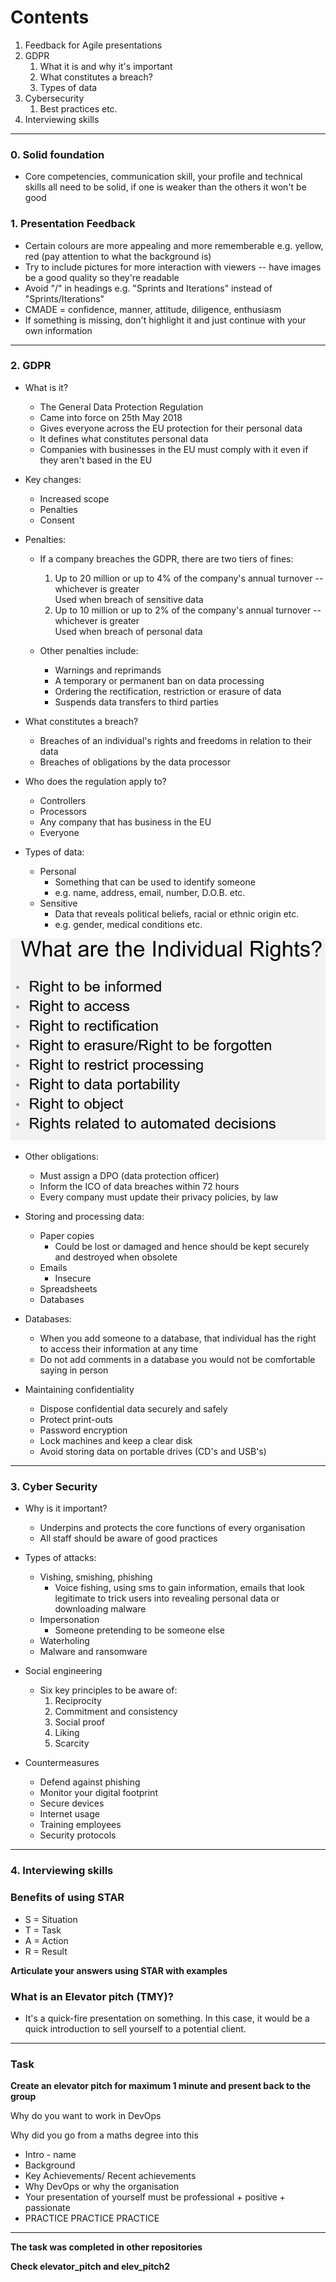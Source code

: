 # Contents
1. Feedback for Agile presentations 
2. GDPR
    1. What it is and why it's important
    2. What constitutes a breach?
    3. Types of data
3. Cybersecurity
    1. Best practices etc.
4. Interviewing skills
----

### 0. Solid foundation
* Core competencies, communication skill, your profile and technical skills all need to be solid, if one is weaker than the others it won't be good

### 1. Presentation Feedback
* Certain colours are more appealing and more rememberable e.g. yellow, red (pay attention to what the background is)
* Try to include pictures for more interaction with viewers -- have images be a good quality so they're readable
* Avoid "/" in headings e.g. "Sprints and Iterations" instead of "Sprints/Iterations"
* CMADE = confidence, manner, attitude, diligence, enthusiasm
* If something is missing, don't highlight it and just continue with your own information

-----

### 2. GDPR
* What is it?
    * The General Data Protection Regulation
    * Came into force on 25th May 2018
    * Gives everyone across the EU protection for their personal data
    * It defines what constitutes personal data
    * Companies with businesses in the EU must comply with it even if they aren't based in the EU

* Key changes:
    * Increased scope
    * Penalties
    * Consent

* Penalties:
    * If a company breaches the GDPR, there are two tiers of fines:
        1. Up to 20 million or up to 4% of the company's annual turnover -- whichever is greater  
        Used when breach of sensitive data
        2. Up to 10 million or up to 2% of the company's annual turnover -- whichever is greater  
        Used when breach of personal data

    * Other penalties include:
        * Warnings and reprimands
        * A temporary or permanent ban on data processing
        * Ordering the rectification, restriction or erasure of data
        * Suspends data transfers to third parties


* What constitutes a breach?
    * Breaches of an individual's rights and freedoms in relation to their data
    * Breaches of obligations by the data processor

*  Who does the regulation apply to?
    * Controllers
    * Processors
    * Any company that has business in the EU
    * Everyone

* Types of data:
    * Personal
        * Something that can be used to identify someone
        * e.g. name, address, email, number, D.O.B. etc.
    * Sensitive
        * Data that reveals political beliefs, racial or ethnic origin etc.
        * e.g. gender, medical conditions etc.

![GDPR Rights](images/rights.png)    

* Other obligations:
    * Must assign a DPO (data protection officer)
    * Inform the ICO of data breaches within 72 hours
    * Every company must update their privacy policies, by law

* Storing and processing data:
    * Paper copies
        * Could be lost or damaged and hence should be kept securely and destroyed when obsolete
    * Emails
        * Insecure
    * Spreadsheets
    * Databases

* Databases:
    * When you add someone to a database, that individual has the right to access their information at any time
    * Do not add comments in a database you would not be comfortable saying in person

* Maintaining confidentiality
    * Dispose confidential data securely and safely
    * Protect print-outs
    * Password encryption
    * Lock machines and keep a clear disk
    * Avoid storing data on portable drives (CD's and USB's)

----
### 3. Cyber Security
* Why is it important?
    * Underpins and protects the core functions of every organisation
    * All staff should be aware of good practices

* Types of attacks:
    * Vishing, smishing, phishing
        * Voice fishing, using sms to gain information, emails that look legitimate to trick users into revealing personal data or downloading malware
    * Impersonation
        * Someone pretending to be someone else
    * Waterholing
    * Malware and ransomware

* Social engineering   
    - Six key principles to be aware of:
        1. Reciprocity  
        2. Commitment and consistency
        3. Social proof
        4. Liking
        5. Scarcity

* Countermeasures
    - Defend against phishing
    - Monitor your digital footprint
    - Secure devices 
    - Internet usage
    - Training employees
    - Security protocols

---

### 4. Interviewing skills

### Benefits of using STAR

- S = Situation
- T = Task
- A = Action
- R = Result

**Articulate your answers using STAR with examples**

### What is an Elevator pitch (TMY)?
- It's a quick-fire presentation on something. In this case, it would be a quick introduction to sell yourself to a potential client.

---
### Task

**Create an elevator pitch for maximum 1 minute and present back to the group**

Why do you want to work in DevOps

Why did you go from a maths degree into this

- Intro - name
- Background
- Key Achievements/ Recent achievements
- Why DevOps or why the organisation
- Your presentation of yourself must be professional + positive + passionate
- PRACTICE PRACTICE PRACTICE
---
 **The task was completed in other repositories**

 **Check elevator_pitch and elev_pitch2**

